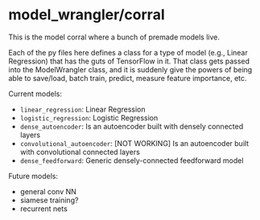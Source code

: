 # model_wrangler/corral

This is the model corral where a bunch of premade models live.


Each of the py files here defines a class for a type of model (e.g., Linear Regression) that has the guts of TensorFlow in it. That class gets passed into the ModelWrangler class, and it is suddenly give the powers of being able to save/load, batch train, predict, measure feature importance, etc.

Current models:
* `linear_regression`: Linear Regression
* `logistic_regression`: Logistic Regression
* `dense_autoencoder`: Is an autoencoder built with densely connected layers
* `convolutional_autoencoder`: [NOT WORKING] Is an autoencoder built with convolutional connected layers
* `dense_feedforward`: Generic densely-connected feedforward model



Future models:
* general conv NN
* siamese training?
* recurrent nets